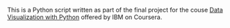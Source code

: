 This is a Python script written as part of the final project for the couse [Data Visualization with Python](https://www.coursera.org/learn/python-for-data-visualization) offered by IBM on Coursera.

